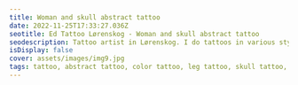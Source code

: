 ```yaml
--- 
title: Woman and skull abstract tattoo 
date: 2022-11-25T17:33:27.036Z 
seotitle: Ed Tattoo Lørenskog - Woman and skull abstract tattoo 
seodescription: Tattoo artist in Lørenskog. I do tattoos in various styles. one of my styles is Woman and skull abstract tattoo. Contact me for an appointment... 
isDisplay: false 
cover: assets/images/img9.jpg 
tags: tattoo, abstract tattoo, color tattoo, leg tattoo, skull tattoo, realism tattoo, woman face tattoo 
--- 
```

 